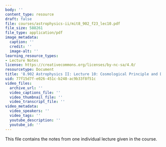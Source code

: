 ```yaml
---
body: ''
content_type: resource
draft: false
file: courses/astrophysics-ii/mit8_902_f23_lec10.pdf
file_size: 588261
file_type: application/pdf
image_metadata:
  caption: ''
  credit: ''
  image-alt: ''
learning_resource_types:
- Lecture Notes
license: https://creativecommons.org/licenses/by-nc-sa/4.0/
resourcetype: Document
title: '8.902 Astrophysics II: Lecture 10: Cosmological Principle and Dynamics'
uid: 77f15d7f-e026-451c-b248-ac9b33f8f51c
video_files:
  archive_url: ''
  video_captions_file: ''
  video_thumbnail_file: ''
  video_transcript_file: ''
video_metadata:
  video_speakers: ''
  video_tags: ''
  youtube_description: ''
  youtube_id: ''
---
```

This file contains the notes from one individual lecture given in the course.